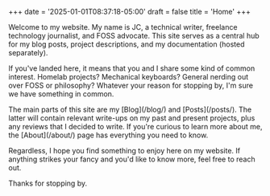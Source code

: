 +++
date = '2025-01-01T08:37:18-05:00'
draft = false
title = 'Home'
+++

Welcome to my website. My name is JC, a technical writer, freelance technology journalist, and FOSS advocate. This site serves as a central hub for my blog posts, project descriptions, and my documentation (hosted separately).<p></p>
<p></p>
If you've landed here, it means that you and I share some kind of common interest. Homelab projects? Mechanical keyboards? General nerding out over FOSS or philosophy? Whatever your reason for stopping by, I'm sure we have something in common. <p></p>
<p></p>
The main parts of this site are my [Blog](/blog/) and [Posts](/posts/). The latter will contain relevant write-ups on my past and present projects, plus any reviews that I decided to write. If you're curious to learn more about me, the [About](/about/) page has everything you need to know.<p></p>
<p></p>
Regardless, I hope you find something to enjoy here on my website. If anything strikes your fancy and you'd like to know more, feel free to reach out.<p></p>
<p></p>
Thanks for stopping by.